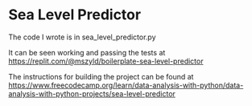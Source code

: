 # Sea Level Predictor

The code I wrote is in sea_level_predictor.py

It can be seen working and passing the tests at https://replit.com/@mszyld/boilerplate-sea-level-predictor

The instructions for building the project can be found at https://www.freecodecamp.org/learn/data-analysis-with-python/data-analysis-with-python-projects/sea-level-predictor
